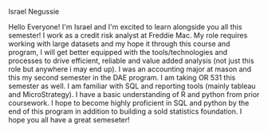 
Israel Negussie


Hello Everyone! I'm Israel and I'm excited to learn alongside you all this semester! I work as a credit risk analyst at Freddie Mac. My role requires working with large datasets and my hope it through this course and program, I will get better equipped with the tools/technologies and processes to drive efficient, reliable and value added analysis (not just this role but anywhere i may end up). I was an accounting major at mason and this my second semester in the DAE program. I am taking OR 531 this semester as well. I am familiar with SQL and reporting tools (mainly tableau and MicroStrategy). I have a basic understanding of R and python from prior coursework. I hope to become highly proficient in SQL and python by the end of this program in addition to building a sold statistics foundation. I hope you all have a great semeseter!
